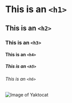 # This is an `<h1>`
## This is an `<h2>`
### This is an `<h3>`
#### This is an `<h4>`
##### This is an `<h5>`
###### This is an `<h6>`
![Image of Yaktocat](https://octodex.github.com/images/yaktocat.png)
